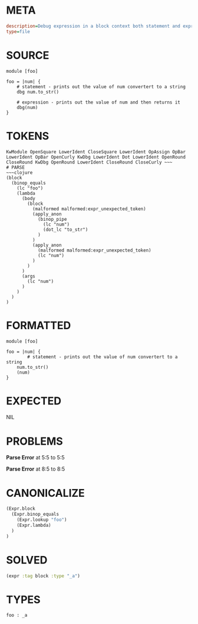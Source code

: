 # META
~~~ini
description=Debug expression in a block context both statement and expression versions
type=file
~~~
# SOURCE
~~~roc
module [foo]

foo = |num| {
    # statement - prints out the value of num convertert to a string
    dbg num.to_str()

    # expression - prints out the value of num and then returns it
    dbg(num)
}
~~~
# TOKENS
~~~text
KwModule OpenSquare LowerIdent CloseSquare LowerIdent OpAssign OpBar LowerIdent OpBar OpenCurly KwDbg LowerIdent Dot LowerIdent OpenRound CloseRound KwDbg OpenRound LowerIdent CloseRound CloseCurly ~~~
# PARSE
~~~clojure
(block
  (binop_equals
    (lc "foo")
    (lambda
      (body
        (block
          (malformed malformed:expr_unexpected_token)
          (apply_anon
            (binop_pipe
              (lc "num")
              (dot_lc "to_str")
            )
          )
          (apply_anon
            (malformed malformed:expr_unexpected_token)
            (lc "num")
          )
        )
      )
      (args
        (lc "num")
      )
    )
  )
)
~~~
# FORMATTED
~~~roc
module [foo]

foo = |num| {
		# statement - prints out the value of num convertert to a string
	num.to_str()
	(num)
}
~~~
# EXPECTED
NIL
# PROBLEMS
**Parse Error**
at 5:5 to 5:5

**Parse Error**
at 8:5 to 8:5

# CANONICALIZE
~~~clojure
(Expr.block
  (Expr.binop_equals
    (Expr.lookup "foo")
    (Expr.lambda)
  )
)
~~~
# SOLVED
~~~clojure
(expr :tag block :type "_a")
~~~
# TYPES
~~~roc
foo : _a
~~~
